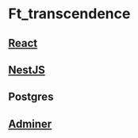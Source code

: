 # Ft_transcendence

## [React](https://localhost)

## [NestJS](https://localhost:3000)

## Postgres

## [Adminer](http://localhost:8080)

